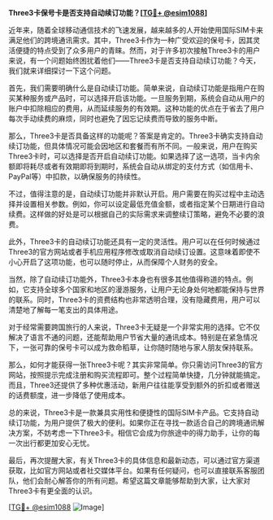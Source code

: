 **Three3卡保号卡是否支持自动续订功能？[[TG💪+ @esim1088](https://t.me/s/esim1088)]**

近年来，随着全球移动通信技术的飞速发展，越来越多的人开始使用国际SIM卡来满足他们的跨境通讯需求。其中，Three3卡作为一种广受欢迎的保号卡，因其灵活便捷的特点受到了众多用户的青睐。然而，对于许多初次接触Three3卡的用户来说，有一个问题始终困扰着他们——Three3卡是否支持自动续订功能？今天，我们就来详细探讨一下这个问题。

首先，我们需要明确什么是自动续订功能。简单来说，自动续订功能是指用户在购买某种服务或产品时，可以选择开启该功能。一旦服务到期，系统会自动从用户的账户中扣除相应的费用，从而延续服务的有效期。这种功能的优点在于省去了用户每次手动续费的麻烦，同时也避免了因忘记续费而导致的服务中断。

那么，Three3卡是否具备这样的功能呢？答案是肯定的。Three3卡确实支持自动续订功能，但具体情况可能会因地区和套餐而有所不同。一般来说，用户在购买Three3卡时，可以选择是否开启自动续订功能。如果选择了这一选项，当卡内余额即将耗尽或者有效期即将到期时，系统会自动从绑定的支付方式（如信用卡、PayPal等）中扣款，以确保服务的持续性。

不过，值得注意的是，自动续订功能并非默认开启。用户需要在购买过程中主动选择并设置相关参数。例如，你可以设定最低充值金额，或者指定某个日期进行自动续费。这样做的好处是可以根据自己的实际需求来调整续订策略，避免不必要的浪费。

此外，Three3卡的自动续订功能还具有一定的灵活性。用户可以在任何时候通过Three3的官方网站或者手机应用程序修改或取消自动续订设置。这意味着即使不小心开启了这项功能，也可以随时停止，从而保障个人财务的安全。

当然，除了自动续订功能外，Three3卡本身也有很多其他值得称道的特点。例如，它支持全球多个国家和地区的漫游服务，让用户无论身处何地都能保持与世界的联系。同时，Three3卡的资费结构也非常透明合理，没有隐藏费用，用户可以清楚地了解每一笔支出的具体用途。

对于经常需要跨国旅行的人来说，Three3卡无疑是一个非常实用的选择。它不仅解决了语言不通的问题，还能帮助用户节省大量的通讯成本。特别是在紧急情况下，一张可靠的保号卡可以成为救命稻草，让你随时随地与家人朋友保持联系。

那么，如何才能获得一张Three3卡呢？其实非常简单。你只需访问Three3的官方网站，按照提示完成注册和购买流程即可。整个过程简单快捷，几分钟就能搞定。而且，Three3还提供了多种优惠活动，新用户往往能享受到额外的折扣或者赠送的话费额度，进一步降低了使用成本。

总的来说，Three3卡是一款兼具实用性和便捷性的国际SIM卡产品。它支持自动续订功能，为用户提供了极大的便利。如果你正在寻找一款适合自己的跨境通讯解决方案，不妨考虑一下Three3卡。相信它会成为你旅途中的得力助手，让你的每一次出行都更加安心无忧。

最后，再次提醒大家，有关Three3卡的具体信息和最新动态，可以通过官方渠道获取，比如官方网站或者社交媒体平台。如果有任何疑问，也可以直接联系客服团队，他们会耐心解答你的所有问题。希望这篇文章能够帮助到大家，让大家对Three3卡有更全面的认识。

[[TG💪+ @esim1088](https://t.me/s/esim1088) ![Image](https://i.postimg.cc/4NQfJmqS/Snipaste-2025-05-13-00-14-12.png)]